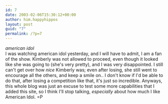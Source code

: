 ```yaml
---
id: 7
date: 2003-02-06T15:30:12+00:00
author: him.happyhippos
layout: post
guid: "7"
permalink: /?p=7
---
```

_american idol_  
I was watching american idol yesterday, and I will have to admit, I am a fan of the show. Kimberly was not allowed to proceed, even though it looked like she was going to (she's very pretty), and I was very disappointed. I still can't get over how _nice_ Kimberly was; even after losing, she still went to encourage all the others, and keep a smile on.. I don't know if I'd be able to do that, after losing a competition like that, it's just so incredible. Anyways, this whole blog was just an excuse to test some more capabilities that I added this site, so I think I'll stop talking, _especially_ about how much I like American Idol. =P